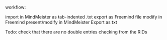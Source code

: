 workflow:

import in MindMeister as tab-indented .txt
export as Freemind file
modify in Freemind
present/modify in MindMeister
Export as txt


Todo: check that there are no double entries checking from the RIDs

